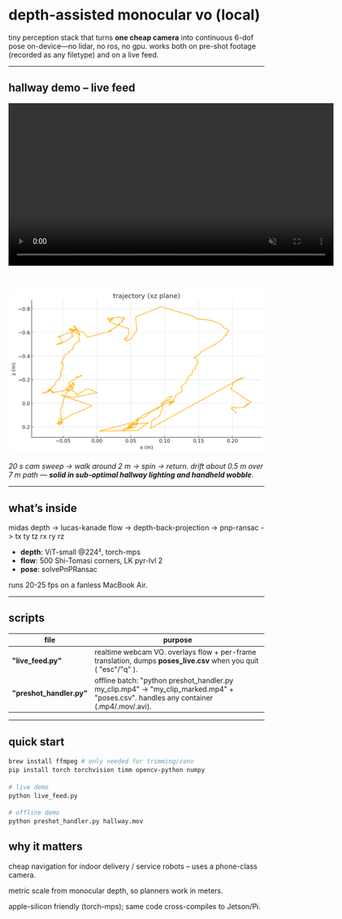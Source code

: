 # depth-assisted monocular vo (local)

tiny perception stack that turns **one cheap camera** into continuous 6-dof pose on-device—no lidar, no ros, no gpu.
works both on pre-shot footage (recorded as any filetype) and on a live feed.

---

## hallway demo – live feed

<video src="output_trim.mov" width="640" loop autoplay muted></video>

<br/>

![live trajectory](live_graph.png)

*20 s cam sweep -> walk around 2 m -> spin -> return. drift about 0.5 m over 7 m path — **solid in sub-optimal hallway lighting and handheld wobble**.*

---

## what’s inside
midas depth -> lucas-kanade flow -> depth-back-projection -> pnp-ransac -> tx ty tz rx ry rz


* **depth**: ViT-small @224², torch-mps
* **flow**: 500 Shi-Tomasi corners, LK pyr-lvl 2
* **pose**: solvePnPRansac

runs 20-25 fps on a fanless MacBook Air.

---

## scripts

| file | purpose |
|------|---------|
| **"live_feed.py"** | realtime webcam VO. overlays flow + per-frame translation, dumps **poses_live.csv** when you quit ( "esc"/"q" ). |
| **"preshot_handler.py"** | offline batch: "python preshot_handler.py my_clip.mp4" -> "my_clip_marked.mp4" + "poses.csv". handles any container (.mp4/.mov/.avi). |

---

## quick start

```bash
brew install ffmpeg # only needed for trimming/conv
pip install torch torchvision timm opencv-python numpy

# live demo
python live_feed.py

# offline demo
python preshot_handler.py hallway.mov
```

## why it matters
cheap navigation for indoor delivery / service robots – uses a phone-class camera.

metric scale from monocular depth, so planners work in meters.

apple-silicon friendly (torch-mps); same code cross-compiles to Jetson/Pi.






